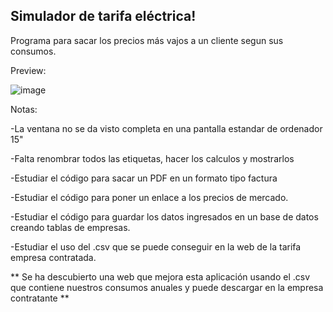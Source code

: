 
Simulador de tarifa eléctrica!
---
Programa para sacar los precios más vajos a un cliente segun sus consumos.


Preview:

![image](https://user-images.githubusercontent.com/25538565/157791449-c8b43e52-4701-4aca-a238-91b400868f6e.png)


Notas:

-La ventana no se da visto completa en una pantalla estandar de ordenador 15"

-Falta renombrar todos las etiquetas, hacer los calculos y mostrarlos

-Estudiar el código para sacar un PDF en un formato tipo factura

-Estudiar el código para poner un enlace a los precios de mercado.

-Estudiar el código para guardar los datos ingresados en un base de datos creando tablas de empresas.

-Estudiar el uso del .csv que se puede conseguir en la web de la tarifa empresa contratada.

** Se ha descubierto una web que mejora esta aplicación usando el .csv que contiene nuestros consumos anuales y puede descargar en la empresa contratante **
